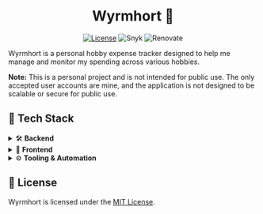 <h1 align="center">Wyrmhort 🐉</h1>

<p align="center">
  <a href="./LICENSE"><img src="https://img.shields.io/badge/License-MIT-yellow?style=flat-square" alt="License"></a>
  <img src="https://img.shields.io/badge/Snyk-monitored-4C4A73?logo=snyk&style=flat-square" alt="Snyk">
  <img src="https://img.shields.io/badge/Renovate-enabled-brightgreen?logo=renovate&style=flat-square" alt="Renovate">
</p>

Wyrmhort is a personal hobby expense tracker designed to help me manage and monitor my spending across various hobbies.

**Note:** This is a personal project and is not intended for public use. The only accepted user accounts are mine,
and the application is not designed to be scalable or secure for public use.


## 🚀 Tech Stack

<details>
  <summary>🛠️ <strong>Backend</strong></summary>
  <ul>
    <li><strong>Language:</strong> Python</li>
    <li><strong>Framework:</strong> FastAPI · Uvicorn · Pydantic</li>
    <li><strong>Platform:</strong> Google Cloud (Cloud Run · Firebase Authentication · Firestore)</li>
    <li><strong>Testing & QA:</strong> pytest · flake8 · mypy</li>
  </ul>
</details>

<details>
  <summary>🎨 <strong>Frontend</strong></summary>
  <ul>
    <li><strong>Language:</strong> TypeScript</li>
    <li><strong>Framework:</strong> React · Vite</li>
    <li><strong>Platform:</strong> Google Cloud (Firebase Authentication · Firebase Hosting)</li>
    <li><strong>Testing & QA:</strong> ESLint · Vitest</li>
  </ul>
</details>

<details>
  <summary>⚙️ <strong>Tooling & Automation</strong></summary>
  <ul>
    <li><strong>Containerization:</strong> Docker</li>
    <li><strong>CI/CD:</strong> GitHub Actions</li>
    <li><strong>Dependency Management:</strong> Renovate</li>
    <li><strong>Security:</strong> Snyk</li>
  </ul>
</details>


## 📄 License

Wyrmhort is licensed under the [MIT License](LICENSE).
